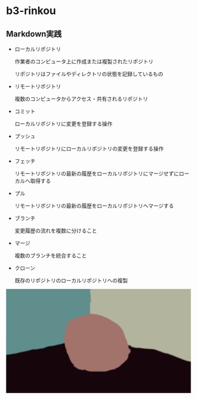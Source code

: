 # b3-rinkou
## Markdown実践
- ローカルリポジトリ
  
  作業者のコンピュータ上に作成または複製されたリポジトリ
  
  リポジトリはファイルやディレクトリの状態を記録しているもの

- リモートリポジトリ
  
  複数のコンピュータからアクセス・共有されるリポジトリ

- コミット
  
  ローカルリポジトリに変更を登録する操作

- プッシュ
  
  リモートリポジトリにローカルリポジトリの変更を登録する操作

- フェッチ
  
  リモートリポジトリの最新の履歴をローカルリポジトリにマージせずにローカルへ取得する

- プル
  
  リモートリポジトリの最新の履歴をローカルリポジトリへマージする

- ブランチ
  
  変更履歴の流れを複数に分けること

- マージ
  
  複数のブランチを統合すること

- クローン
  
  既存のリポジトリのローカルリポジトリへの複製

![現代アート](./%E3%83%86%E3%82%B9%E3%83%88.png)